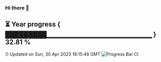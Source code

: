 ### Hi there 👋
⏳ Year progress { █████████▁▁▁▁▁▁▁▁▁▁▁▁▁▁▁▁▁▁▁▁▁ } 32.81 %
---
⏰ Updated on Sun, 30 Apr 2023 18:15:48 GMT
![Progress Bar CI](https://github.com/liununu/liununu/workflows/Progress%20Bar%20CI/badge.svg)
